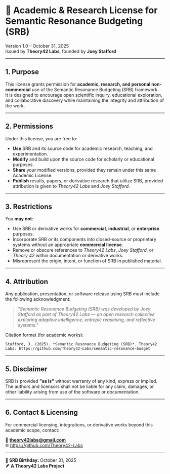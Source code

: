 # 📘 Academic & Research License for Semantic Resonance Budgeting (SRB)

Version 1.0 – October 31, 2025  
Issued by **Theory42 Labs**, founded by **Joey Stafford**

---

## 1. Purpose
This license grants permission for **academic, research, and personal non-commercial** use of the Semantic Resonance Budgeting (SRB) framework.  
It is designed to encourage open scientific inquiry, educational exploration, and collaborative discovery while maintaining the integrity and attribution of the work.

---

## 2. Permissions
Under this license, you are free to:

- **Use** SRB and its source code for academic research, teaching, and experimentation.  
- **Modify** and build upon the source code for scholarly or educational purposes.  
- **Share** your modified versions, provided they remain under this same Academic License.  
- **Publish** results, papers, or derivative research that utilize SRB, provided attribution is given to *Theory42 Labs* and *Joey Stafford*.

---

## 3. Restrictions
You **may not**:

- Use SRB or derivative works for **commercial**, **industrial**, or **enterprise** purposes.  
- Incorporate SRB or its components into closed-source or proprietary systems without an appropriate **commercial license**.  
- Remove or obscure references to *Theory42 Labs*, *Joey Stafford*, or *Theory 42* within documentation or derivative works.  
- Misrepresent the origin, intent, or function of SRB in published material.

---

## 4. Attribution
Any publication, presentation, or software release using SRB must include the following acknowledgment:

> *"Semantic Resonance Budgeting (SRB) was developed by Joey Stafford as part of Theory42 Labs — an open research collective exploring adaptive intelligence, entropic reasoning, and reflective systems."*

Citation format (for academic works):
```
Stafford, J. (2025). *Semantic Resonance Budgeting (SRB)*. Theory42 Labs. https://github.com/Theory42-Labs/semantic-resonance-budget
```

---

## 5. Disclaimer
SRB is provided **"as is"** without warranty of any kind, express or implied.  
The authors and licensors shall not be liable for any claim, damages, or other liability arising from use of the software or documentation.

---

## 6. Contact & Licensing
For commercial licensing, integrations, or derivative works beyond this academic scope, contact:

📧 **theory42labs@gmail.com**  
🌐 https://github.com/Theory42-Labs

---

**🎂 SRB Birthday:** October 31, 2025  
**🪶 A Theory42 Labs Project**
